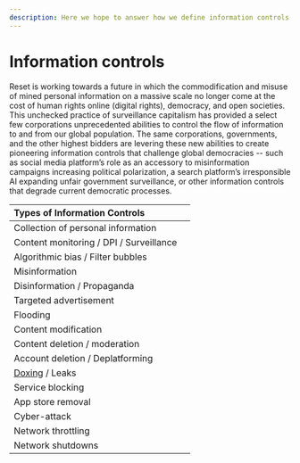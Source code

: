 ```yaml
---
description: Here we hope to answer how we define information controls
---
```


# Information controls

Reset is working towards a future in which the commodification and misuse of mined personal information on a massive scale no longer come at the cost of human rights online \(digital rights\), democracy, and open societies. This unchecked practice of surveillance capitalism has provided a select few corporations unprecedented abilities to control the flow of information to and from our global population. The same corporations, governments, and the other highest bidders are levering these new abilities to create pioneering information controls that challenge global democracies -- such as social media platform’s role as an accessory to misinformation campaigns increasing political polarization, a search platform’s irresponsible AI expanding unfair government surveillance, or other information controls that degrade current democratic processes.

| Types of Information Controls |  |
| :--- | :--- |
| Collection of personal information |  |
| Content monitoring / DPI / Surveillance |  |
| Algorithmic bias / Filter bubbles |  |
| Misinformation |  |
| Disinformation / Propaganda |  |
| Targeted advertisement |  |
| Flooding |  |
| Content modification |  |
| Content deletion / moderation |  |
| Account deletion / Deplatforming |  |
| [Doxing](https://en.wikipedia.org/wiki/Doxing) / Leaks |  |
| Service blocking |  |
| App store removal |  |
| Cyber-attack  |  |
| Network throttling |  |
| Network shutdowns |  |

